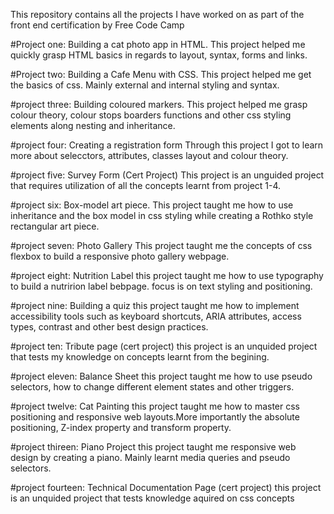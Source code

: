 This repository contains all the projects I have worked on as part of the front end certification by Free Code Camp

#Project one: Building a cat photo app in HTML.
This project helped me quickly grasp HTML basics in regards to layout, syntax, forms and links.

#Project two: Building a Cafe Menu with CSS.
This project helped me get the basics of css. Mainly external and internal styling and syntax.

#project three: Building coloured markers.
This project helped me grasp colour theory, colour stops boarders functions and other css styling elements along nesting and inheritance. 

#project four: Creating a registration form
Through this project I got to learn more about selecctors, attributes, classes layout and colour theory.

#project five: Survey Form (Cert Project) 
This project is an unguided project that requires utilization of all the concepts learnt from project 1-4.

#project six: Box-model art piece.
This project taught me how to use inheritance and the box model in css styling while creating a Rothko style rectangular art piece.

#project seven: Photo Gallery
This project taught me the concepts of css flexbox to build a responsive photo gallery webpage.

#project eight: Nutrition Label
this project taught me how to use typography to build a nutririon label bebpage. focus is on text styling and positioning.

#project nine: Building a quiz
this project taught me how to implement accessibility tools such as keyboard shortcuts, ARIA attributes, access types, contrast and other best design practices.

#project ten: Tribute page (cert project)
this project is an unquided project that tests my knowledge on concepts learnt from the begining.

#project eleven: Balance Sheet
this project taught me how to use pseudo selectors, how to change different element states and other triggers.

#project twelve: Cat Painting
this project taught me how to master css positioning and responsive web layouts.More importantly the absolute positioning, Z-index property and transform property. 

#project thireen: Piano Project
this project taught me responsive web design by creating a piano. Mainly learnt media queries and pseudo selectors.

#project fourteen: Technical Documentation Page (cert project)
this project is an unquided project that tests knowledge aquired on css concepts
